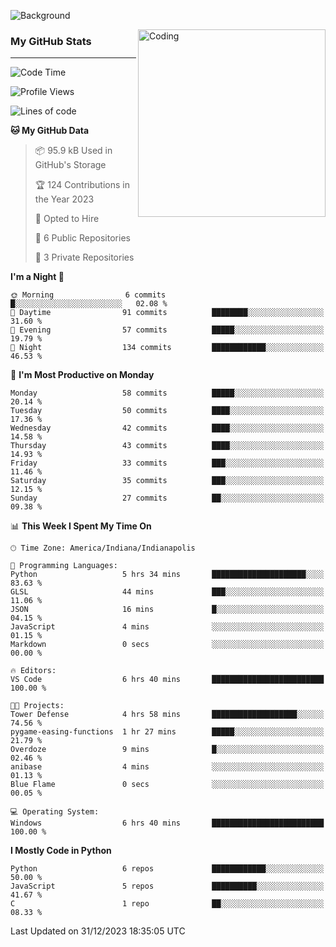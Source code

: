 ![Background](https://github.com/Nguyen-Noah/Nguyen-Noah/assets/112649680/f5d2296f-0508-400c-abcf-47c085708a2a)

<img align="right" alt="Coding" width="300" src="https://cdn.dribbble.com/users/1277312/screenshots/14733298/media/39b1045e593737587dd60e42c8422d1f.gif" >

### My GitHub Stats
---
<!--START_SECTION:waka-->
![Code Time](http://img.shields.io/badge/Code%20Time-3%20hrs%2057%20mins-blue)

![Profile Views](http://img.shields.io/badge/Profile%20Views-145-blue)

![Lines of code](https://img.shields.io/badge/From%20Hello%20World%20I%27ve%20Written-69.6%20thousand%20lines%20of%20code-blue)

**🐱 My GitHub Data** 

> 📦 95.9 kB Used in GitHub's Storage 
 > 
> 🏆 124 Contributions in the Year 2023
 > 
> 💼 Opted to Hire
 > 
> 📜 6 Public Repositories 
 > 
> 🔑 3 Private Repositories 
 > 
**I'm a Night 🦉** 

```text
🌞 Morning                6 commits           █░░░░░░░░░░░░░░░░░░░░░░░░   02.08 % 
🌆 Daytime                91 commits          ████████░░░░░░░░░░░░░░░░░   31.60 % 
🌃 Evening                57 commits          █████░░░░░░░░░░░░░░░░░░░░   19.79 % 
🌙 Night                  134 commits         ████████████░░░░░░░░░░░░░   46.53 % 
```
📅 **I'm Most Productive on Monday** 

```text
Monday                   58 commits          █████░░░░░░░░░░░░░░░░░░░░   20.14 % 
Tuesday                  50 commits          ████░░░░░░░░░░░░░░░░░░░░░   17.36 % 
Wednesday                42 commits          ████░░░░░░░░░░░░░░░░░░░░░   14.58 % 
Thursday                 43 commits          ████░░░░░░░░░░░░░░░░░░░░░   14.93 % 
Friday                   33 commits          ███░░░░░░░░░░░░░░░░░░░░░░   11.46 % 
Saturday                 35 commits          ███░░░░░░░░░░░░░░░░░░░░░░   12.15 % 
Sunday                   27 commits          ██░░░░░░░░░░░░░░░░░░░░░░░   09.38 % 
```


📊 **This Week I Spent My Time On** 

```text
🕑︎ Time Zone: America/Indiana/Indianapolis

💬 Programming Languages: 
Python                   5 hrs 34 mins       █████████████████████░░░░   83.63 % 
GLSL                     44 mins             ███░░░░░░░░░░░░░░░░░░░░░░   11.06 % 
JSON                     16 mins             █░░░░░░░░░░░░░░░░░░░░░░░░   04.15 % 
JavaScript               4 mins              ░░░░░░░░░░░░░░░░░░░░░░░░░   01.15 % 
Markdown                 0 secs              ░░░░░░░░░░░░░░░░░░░░░░░░░   00.00 % 

🔥 Editors: 
VS Code                  6 hrs 40 mins       █████████████████████████   100.00 % 

🐱‍💻 Projects: 
Tower Defense            4 hrs 58 mins       ███████████████████░░░░░░   74.56 % 
pygame-easing-functions  1 hr 27 mins        █████░░░░░░░░░░░░░░░░░░░░   21.79 % 
Overdoze                 9 mins              █░░░░░░░░░░░░░░░░░░░░░░░░   02.46 % 
anibase                  4 mins              ░░░░░░░░░░░░░░░░░░░░░░░░░   01.13 % 
Blue Flame               0 secs              ░░░░░░░░░░░░░░░░░░░░░░░░░   00.05 % 

💻 Operating System: 
Windows                  6 hrs 40 mins       █████████████████████████   100.00 % 
```

**I Mostly Code in Python** 

```text
Python                   6 repos             ████████████░░░░░░░░░░░░░   50.00 % 
JavaScript               5 repos             ██████████░░░░░░░░░░░░░░░   41.67 % 
C                        1 repo              ██░░░░░░░░░░░░░░░░░░░░░░░   08.33 % 
```




 Last Updated on 31/12/2023 18:35:05 UTC
<!--END_SECTION:waka-->

<!--
**Nguyen-Noah/Nguyen-Noah** is a ✨ _special_ ✨ repository because its `README.md` (this file) appears on your GitHub profile.

Here are some ideas to get you started:

- 🔭 I’m currently working on ...
- 🌱 I’m currently learning ...
- 👯 I’m looking to collaborate on ...
- 🤔 I’m looking for help with ...
- 💬 Ask me about ...
- 📫 How to reach me: ...
- 😄 Pronouns: ...
- ⚡ Fun fact: ...
-->
